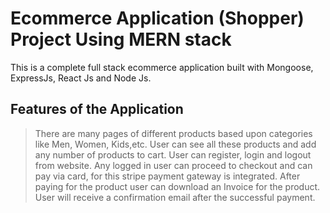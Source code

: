 # Ecommerce Application (Shopper) Project Using MERN stack

This is a complete full stack ecommerce application built with Mongoose, ExpressJs, React Js and Node Js.

## Features of the Application
> There are many pages of different products based upon categories like Men, Women, Kids,etc. User can see all these products and add any number of products to cart. User can register, login and logout from website.
> Any logged in user can proceed to checkout and can pay via card, for this stripe payment gateway is integrated.
> After paying for the product user can download an Invoice for the product.
> User will receive a confirmation email after the successful payment.

